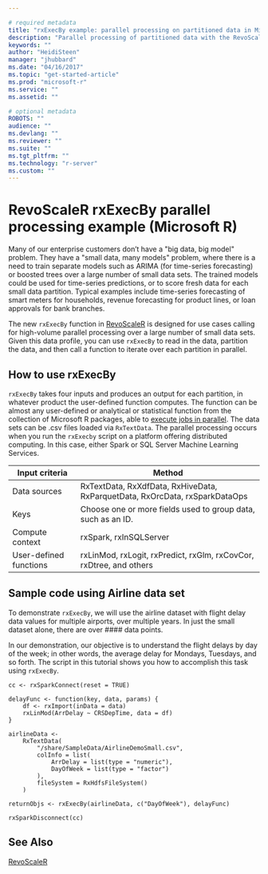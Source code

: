 ```yaml
---

# required metadata
title: "rxExecBy example: parallel processing on partitioned data in Microsoft R"
description: "Parallel processing of partitioned data with the RevoScaleR function rxExecBy"
keywords: ""
author: "HeidiSteen"
manager: "jhubbard"
ms.date: "04/16/2017"
ms.topic: "get-started-article"
ms.prod: "microsoft-r"
ms.service: ""
ms.assetid: ""

# optional metadata
ROBOTS: ""
audience: ""
ms.devlang: ""
ms.reviewer: ""
ms.suite: ""
ms.tgt_pltfrm: ""
ms.technology: "r-server"
ms.custom: ""
---
```


# RevoScaleR rxExecBy parallel processing example (Microsoft R)

Many of our enterprise customers don’t have a "big data, big model" problem. They have a "small data, many models" problem, where there is a need to train separate models such as ARIMA (for time-series forecasting) or boosted trees over a large number of small data sets. The trained models could be used for time-series predictions, or to score fresh data for each small data partition. Typical examples include time-series forecasting of smart meters for households, revenue forecasting for product lines, or loan approvals for bank branches.

The new `rxExecBy` function in [RevoScaleR](r-reference/revoscaler/revoscaler.md) is designed for use cases calling for high-volume parallel processing over a large number of small data sets. Given this data profile, you can use `rxExecBy` to read in the data, partition the data, and then call a function to iterate over each partition in parallel.

## How to use rxExecBy

`rxExecBy` takes four inputs and produces an output for each partition, in whatever product the user-defined function computes. The function can be almost any user-defined or analytical or statistical function from the collection of Microsoft R packages, able to [execute jobs in parallel](r/how-to-revoscaler-distributed-computing-parallel-jobs.md). The data sets can be .csv files loaded via `RxTextData`. The parallel processing occurs when you run the `rxExecby` script on a platform offering distributed computing. In this case, either Spark or SQL Server Machine Learning Services.

Input criteria | Method |
---------------|--------|
Data sources | RxTextData, RxXdfData, RxHiveData, RxParquetData, RxOrcData, rxSparkDataOps |
Keys | Choose one or more fields used to group data, such as an ID.
Compute context | rxSpark, rxInSQLServer |
User-defined functions | rxLinMod, rxLogit, rxPredict, rxGlm, rxCovCor, rxDtree, and others |

## Sample code using Airline data set 

To demonstrate `rxExecBy`, we will use the airline dataset with flight delay data values for multiple airports, over multiple years. In just the small dataset alone, there are over #### data points. 

In our demonstration, our objective is to understand the flight delays by day of the week; in other words, the average delay for Mondays, Tuesdays, and so forth. The script in this tutorial shows you how to accomplish this task using  `rxExecBy`.

~~~~
cc <- rxSparkConnect(reset = TRUE) 
 
delayFunc <- function(key, data, params) { 
    df <- rxImport(inData = data) 
    rxLinMod(ArrDelay ~ CRSDepTime, data = df) 
} 
 
airlineData <- 
    RxTextData( 
        "/share/SampleData/AirlineDemoSmall.csv", 
        colInfo = list( 
            ArrDelay = list(type = "numeric"), 
            DayOfWeek = list(type = "factor") 
        ), 
        fileSystem = RxHdfsFileSystem() 
    ) 
 
returnObjs <- rxExecBy(airlineData, c("DayOfWeek"), delayFunc)  
 
rxSparkDisconnect(cc)

~~~~

## See Also

[RevoScaleR](r-reference/revoscaler/revoscaler.md)